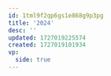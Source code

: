 ```yaml
---
id: 1tml9f2qp6gs1e868g9p3pg
title: '2024'
desc: ''
updated: 1727019225574
created: 1727019101934
vp:
  side: true
---
```

